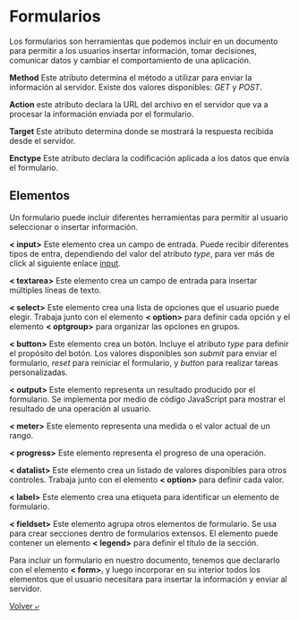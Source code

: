 # Formularios

Los formularios son herramientas que podemos incluir en un documento para permitir a los usuarios insertar información, tomar decisiones, comunicar datos y cambiar el comportamiento de una aplicación.

**Method** Este atributo determina el método a utilizar para enviar la información al servidor. Existe dos valores disponibles: *GET* y *POST*.

**Action** este atributo declara la URL del archivo en el servidor que va a procesar la información enviada por el formulario.

**Target** Este atributo determina donde se mostrará la respuesta recibida desde el servidor.

**Enctype** Este atributo declara la codificación aplicada a los datos que envía el formulario.

## Elementos

Un formulario puede incluir diferentes herramientas para permitir al usuario seleccionar o insertar información.

**< input>** Este elemento crea un campo de entrada. Puede recibir diferentes tipos de entra, dependiendo del valor del atributo *type*, para ver más de click al siguiente enlace [input](../06%20-%20Inputs/inputs.md).

**< textarea>** Este elemento crea un campo de entrada para insertar múltiples líneas de texto.

**< select>** Este elemento crea una lista de opciones que el usuario puede elegir. Trabaja junto con el elemento **< option>** para definir cada opción y el elemento **< optgroup>** para organizar las opciones en grupos.

**< button>** Este elemento crea un botón. Incluye el atributo *type* para definir el propósito del botón. Los valores disponibles son *submit* para enviar el formulario, *reset* para reiniciar el formulario, y *button* para realizar tareas personalizadas.

**< output>** Este elemento representa un resultado producido por el formulario. Se implementa por medio de código JavaScript para mostrar el resultado de una operación al usuario.

**< meter>** Este elemento representa una medida o el valor actual de un rango.

**< progress>** Este elemento representa el progreso de una operación.

**< datalist>** Este elemento crea un listado de valores disponibles para otros controles. Trabaja junto con el elemento **< option>** para definir cada valor.

**< label>** Este elemento crea una etiqueta para identificar un elemento de formulario.

**< fieldset>** Este elemento agrupa otros elementos de formulario. Se usa para crear secciones dentro de formularios extensos. El elemento puede contener un elemento **< legend>** para definir el título de la sección.

Para incluir un formulario en nuestro documento, tenemos que declararlo con el elemento **< form>**, y luego incorporar en su interior todos los elementos que el usuario necesitara para insertar la información y enviar al servidor.


[Volver &ldca;](../README.md)